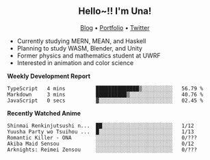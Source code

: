 <h2 align="center">
  Hello~!! I'm Una!
</h2>

<p align="center">
  <a href="https://anarchy.website/">Blog</a> &bull;
  <a href="https://una-ada.github.io/">Portfolio</a> &bull;
  <a href="https://twitter.com/xn__z7x">Twitter</a>
</p>

- Currently studying MERN, MEAN, and Haskell
- Planning to study WASM, Blender, and Unity
- Former physics and mathematics student at UWRF
- Interested in animation and color science

**Weekly Development Report**

<!--START_SECTION:waka-->

```text
TypeScript   4 mins          ██████████████▒░░░░░░░░░░   56.79 %
Markdown     3 mins          ██████████▒░░░░░░░░░░░░░░   40.76 %
JavaScript   0 secs          ▓░░░░░░░░░░░░░░░░░░░░░░░░   02.45 %
```

<!--END_SECTION:waka-->

**Recently Watched Anime**

<!-- RECENT-ANIME:START -->

    Shinmai Renkinjutsushi n...  ██░░░░░░░░░░░░░░░░░░░░░░░   1/12
    Yuusha Party wo Tsuihou ...  █░░░░░░░░░░░░░░░░░░░░░░░░   1/13
    Romantic Killer - ONA        ░░░░░░░░░░░░░░░░░░░░░░░░░   0/???
    Akiba Maid Sensou            ░░░░░░░░░░░░░░░░░░░░░░░░░   0/12
    Arknights: Reimei Zensou     ░░░░░░░░░░░░░░░░░░░░░░░░░   0/???
<!-- RECENT-ANIME:END -->

